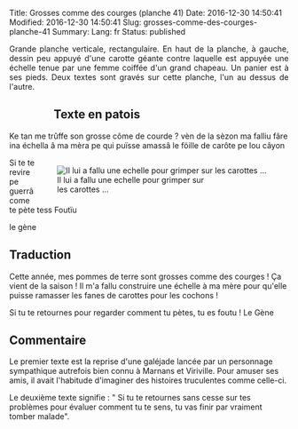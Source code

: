 Title: Grosses comme des courges (planche 41)
Date: 2016-12-30 14:50:41
Modified: 2016-12-30 14:50:41
Slug: grosses-comme-des-courges-planche-41
Summary: 
Lang: fr
Status: published

<p style="text-align:justify;">Grande planche verticale, rectangulaire. En haut de la planche, à gauche, dessin peu appuyé d'une carotte géante contre laquelle est appuyée une échelle tenue par une femme coiffée d'un grand chapeau. Un panier est à ses pieds. Deux textes sont gravés sur cette planche, l'un au dessus de l'autre.</p>

<figure class="image-block" style="float: left;">
  <img alt="" src="{static}/images/planche_41.png">
  <figcaption style="max-width: 155px"></figcaption>
</figure>

## Texte en patois
Ke tan me trûffe son grosse côme de courde ? vèn de la sèzon ma falliu fâre ina échella â ma mèra pe qui puïsse amassâ le föille de carôte pe lou câyon

<figure class="image-block" style="float: right;">
  <img alt="Il lui a fallu une echelle pour grimper sur les carottes ..." src="{static}/images/planche_41_dessin.png">
  <figcaption style="max-width: 265px">Il lui a fallu une echelle pour grimper sur les carottes ...</figcaption>
</figure>



Si  te  te  revire  pe  guerrâ  come  te  pète  tess  Foutïu

le gène

## Traduction
Cette année, mes pommes de terre sont grosses comme des courges ! Ça vient de la saison ! Il m'a fallu construire une échelle à ma mère pour qu'elle puisse ramasser les fanes de carottes pour les cochons !

Si tu te retournes pour regarder comment tu pètes, tu es foutu !
Le Gène

## Commentaire
Le premier texte est la reprise d'une galéjade lancée par un personnage sympathique autrefois bien connu à Marnans et Viriville. Pour amuser ses amis, il avait l'habitude d'imaginer des histoires truculentes comme celle-ci.

Le deuxième texte signifie : " Si tu te retournes sans cesse sur tes problèmes pour évaluer comment tu te sens, tu vas finir par vraiment tomber malade".


